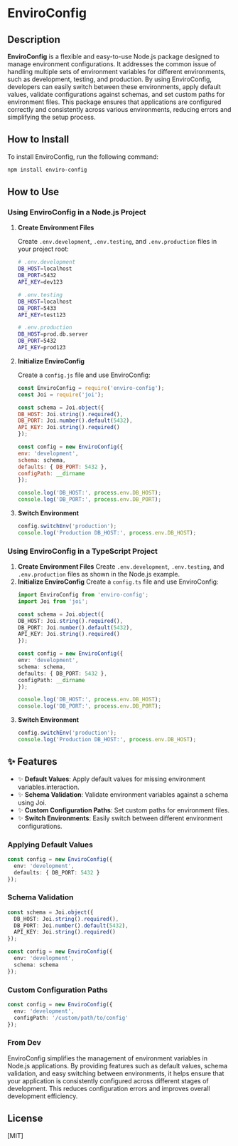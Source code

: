 # EnviroConfig

## Description

**EnviroConfig** is a flexible and easy-to-use Node.js package designed to manage environment configurations. It addresses the common issue of handling multiple sets of environment variables for different environments, such as development, testing, and production. By using EnviroConfig, developers can easily switch between these environments, apply default values, validate configurations against schemas, and set custom paths for environment files. This package ensures that applications are configured correctly and consistently across various environments, reducing errors and simplifying the setup process.

## How to Install

To install EnviroConfig, run the following command:

```bash
npm install enviro-config
```

## How to Use

### Using EnviroConfig in a Node.js Project

1. **Create Environment Files**

    Create `.env.development`, `.env.testing`, and `.env.production` files in your project root:

    ```bash
    # .env.development
    DB_HOST=localhost
    DB_PORT=5432
    API_KEY=dev123
    ```
    ```bash
    # .env.testing
    DB_HOST=localhost
    DB_PORT=5433
    API_KEY=test123
    ```
    ```bash
    # .env.production
    DB_HOST=prod.db.server
    DB_PORT=5432
    API_KEY=prod123
    ```
2. **Initialize EnviroConfig**

   Create a `config.js` file and use EnviroConfig:

    ```js
    const EnviroConfig = require('enviro-config');
    const Joi = require('joi');

    const schema = Joi.object({
    DB_HOST: Joi.string().required(),
    DB_PORT: Joi.number().default(5432),
    API_KEY: Joi.string().required()
    });

    const config = new EnviroConfig({
    env: 'development',
    schema: schema,
    defaults: { DB_PORT: 5432 },
    configPath: __dirname
    });

    console.log('DB_HOST:', process.env.DB_HOST);
    console.log('DB_PORT:', process.env.DB_PORT);
    ```

3. **Switch Environment**
    ```js
    config.switchEnv('production');
    console.log('Production DB_HOST:', process.env.DB_HOST);
    ```

### Using EnviroConfig in a TypeScript Project
1. **Create Environment Files**
    Create `.env.development`, `.env.testing`, and `.env.production` files as shown in the Node.js example.
2. **Initialize EnviroConfig**
    Create a `config.ts` file and use EnviroConfig:
    ```ts
    import EnviroConfig from 'enviro-config';
    import Joi from 'joi';

    const schema = Joi.object({
    DB_HOST: Joi.string().required(),
    DB_PORT: Joi.number().default(5432),
    API_KEY: Joi.string().required()
    });

    const config = new EnviroConfig({
    env: 'development',
    schema: schema,
    defaults: { DB_PORT: 5432 },
    configPath: __dirname
    });

    console.log('DB_HOST:', process.env.DB_HOST);
    console.log('DB_PORT:', process.env.DB_PORT);

    ```
3. **Switch Environment**
    ```ts
    config.switchEnv('production');
    console.log('Production DB_HOST:', process.env.DB_HOST);
    ```

## ✨ Features

- ✨ **Default Values**: Apply default values for missing environment variables.interaction.
- ✨ **Schema Validation**: Validate environment variables against a schema using Joi.
- ✨ **Custom Configuration Paths**: Set custom paths for environment files.
- ✨ **Switch Environments**: Easily switch between different environment configurations.

### Applying Default Values
```ts
const config = new EnviroConfig({
  env: 'development',
  defaults: { DB_PORT: 5432 }
});
```

### Schema Validation
```ts
const schema = Joi.object({
  DB_HOST: Joi.string().required(),
  DB_PORT: Joi.number().default(5432),
  API_KEY: Joi.string().required()
});

const config = new EnviroConfig({
  env: 'development',
  schema: schema
});
```

### Custom Configuration Paths
```ts
const config = new EnviroConfig({
  env: 'development',
  configPath: '/custom/path/to/config'
});
```

### From Dev
EnviroConfig simplifies the management of environment variables in Node.js applications. By providing features such as default values, schema validation, and easy switching between environments, it helps ensure that your application is consistently configured across different stages of development. This reduces configuration errors and improves overall development efficiency.


## License

[MIT]